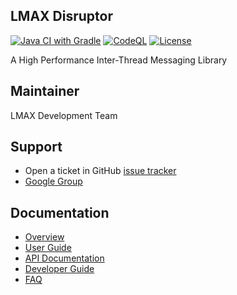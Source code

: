 ## LMAX Disruptor

[![Java CI with Gradle](https://github.com/LMAX-Exchange/disruptor/workflows/Java%20CI%20with%20Gradle/badge.svg)](https://github.com/LMAX-Exchange/disruptor/actions/workflows/gradle-build.yml)
[![CodeQL](https://github.com/LMAX-Exchange/disruptor/workflows/CodeQL/badge.svg)](https://github.com/LMAX-Exchange/disruptor/actions/workflows/codeql-analysis.yml)
[![License](https://img.shields.io/github/license/LMAX-Exchange/disruptor)](https://github.com/LMAX-Exchange/disruptor/blob/master/LICENCE.txt)

A High Performance Inter-Thread Messaging Library

## Maintainer

LMAX Development Team

## Support

 - Open a ticket in GitHub [issue tracker](https://github.com/LMAX-Exchange/disruptor/issues)
 - [Google Group](https://groups.google.com/group/lmax-disruptor)

## Documentation

* [Overview](https://lmax-exchange.github.io/disruptor/)
* [User Guide](https://lmax-exchange.github.io/disruptor/user-guide/index.html)
* [API Documentation](https://lmax-exchange.github.io/disruptor/javadoc/com.lmax.disruptor/module-summary.html)
* [Developer Guide](https://lmax-exchange.github.io/disruptor/developer-guide/index.html)
* [FAQ](https://github.com/LMAX-Exchange/disruptor/wiki/Frequently-Asked-Questions)
